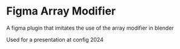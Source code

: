# Figma Array Modifier

A figma plugin that imitates the use of the array modifier in blender

Used for a presentation at config 2024
